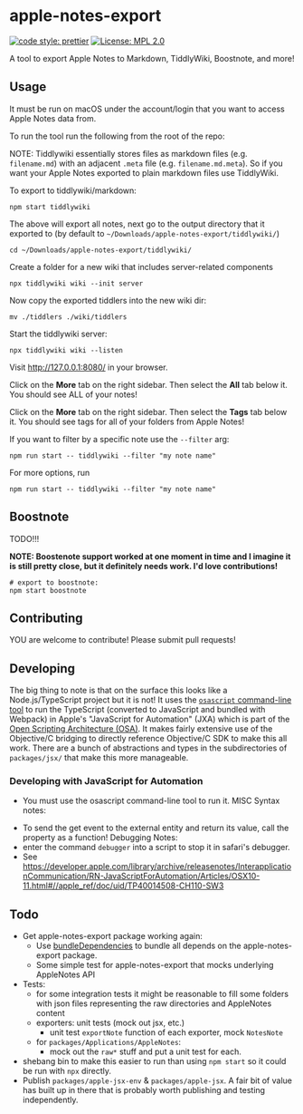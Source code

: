 # apple-notes-export

[![code style: prettier](https://img.shields.io/badge/code_style-prettier-ff69b4.svg?style=flat-square)](https://github.com/prettier/prettier)
[![License: MPL 2.0](https://img.shields.io/badge/License-MPL%202.0-brightgreen.svg)](https://opensource.org/licenses/MPL-2.0)

A tool to export Apple Notes to Markdown, TiddlyWiki, Boostnote, and more!

## Usage

It must be run on macOS under the account/login that you want to access Apple Notes data from.

To run the tool run the following from the root of the repo:

NOTE: Tiddlywiki essentially stores files as markdown files (e.g. `filename.md`) with an adjacent `.meta` file (e.g. `filename.md.meta`). So if you want your Apple Notes exported to plain markdown files use TiddlyWiki.

To export to tiddlywiki/markdown:

    npm start tiddlywiki

The above will export all notes, next go to the output directory that it exported to (by default to `~/Downloads/apple-notes-export/tiddlywiki/`)

    cd ~/Downloads/apple-notes-export/tiddlywiki/

Create a folder for a new wiki that includes server-related components

    npx tiddlywiki wiki --init server

Now copy the exported tiddlers into the new wiki dir:

    mv ./tiddlers ./wiki/tiddlers

Start the tiddlywiki server:

    npx tiddlywiki wiki --listen

Visit http://127.0.0.1:8080/ in your browser.

Click on the **More** tab on the right sidebar. Then select the **All** tab below it. You should see ALL of your notes!

Click on the **More** tab on the right sidebar. Then select the **Tags** tab below it. You should see tags for all of your folders from Apple Notes!

If you want to filter by a specific note use the `--filter` arg:

    npm run start -- tiddlywiki --filter "my note name"

For more options, run

    npm run start -- tiddlywiki --filter "my note name"

## Boostnote

TODO!!!

**NOTE: Boostenote support worked at one moment in time and I imagine it is still pretty close, but it definitely needs work. I'd love contributions!**

    # export to boostnote:
    npm start boostnote

## Contributing

YOU are welcome to contribute! Please submit pull requests!

## Developing

The big thing to note is that on the surface this looks like a Node.js/TypeScript project but it is not! It uses the [`osascript` command-line tool](https://support.apple.com/guide/terminal/automate-tasks-using-applescript-and-terminal-trml1003/mac) to run the TypeScript (converted to JavaScript and bundled with Webpack) in Apple's "JavaScript for Automation" (JXA) which is part of the [Open Scripting Architecture (OSA)](https://developer.apple.com/library/archive/documentation/AppleScript/Conceptual/AppleScriptX/Concepts/osa.html#//apple_ref/doc/uid/TP40001571). It makes fairly extensive use of the Objective/C bridging to directly reference Objective/C SDK to make this all work. There are a bunch of abstractions and types in the subdirectories of `packages/jsx/` that make this more manageable.

### Developing with JavaScript for Automation

- You must use the osascript command-line tool to run it.
  MISC Syntax notes:

* To send the get event to the external entity and return its value, call the property as a function!
  Debugging Notes:
* enter the command `debugger` into a script to stop it in safari's debugger.
* See https://developer.apple.com/library/archive/releasenotes/InterapplicationCommunication/RN-JavaScriptForAutomation/Articles/OSX10-11.html#//apple_ref/doc/uid/TP40014508-CH110-SW3

## Todo

- Get apple-notes-export package working again:
  - Use [bundleDependencies](https://docs.npmjs.com/files/package.json#bundleddependencies) to bundle all depends on the apple-notes-export package.
  - Some simple test for apple-notes-export that mocks underlying AppleNotes API
- Tests:
  - for some integration tests it might be reasonable to fill some folders with json files representing the raw directories and AppleNotes content
  - exporters: unit tests (mock out jsx, etc.)
    - unit test `exportNote` function of each exporter, mock `NotesNote`
  - for `packages/Applications/AppleNotes`:
    - mock out the `raw*` stuff and put a unit test for each.
- shebang bin to make this easier to run than using `npm start` so it could be run with `npx` directly.
- Publish `packages/apple-jsx-env` & `packages/apple-jsx`. A fair bit of value has built up in there that is probably worth publishing and testing independently.
